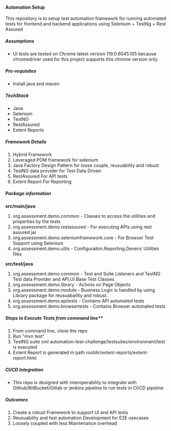 #### Automation Setup
This repository is to setup test automation framework for running automated tests  for frontend and backend applications using Selenium + TestNg + Rest Assured

##### Assumptions
* UI tests are tested on Chrome latest version 119.0.6045.105 because chromedriver used for this project supports this chrome version only

##### Pre-requisites

* Install java and maven

##### TechStack
* Java
* Selenium
* TestNG
* RestAssured
* Extent Reports    
 
##### Framework Details

1. Hybrid Framework
2. Leveraged POM framework for selenium
3. Java Factory Design Pattern for loose couple, reusuability and robust
4. TestNG data provider for Test Data Driven
5. RestAssured For API tests
6. Extent Report For Reporting

##### Package information
 ****src/main/java****
1. org.assessment.demo.common  - Classes to access the utilities and properties by the tests
2. org.assessment.demo.restassured - For executing APIs using rest assured jar
3. org.assessment.demo.seleniumframework.core - For Browser Test Support using Selenium
4. org.assessment.demo.utils - Configuraiton.Reporting,Generic Utilities files

 ****src/test/java****
1. org.assessment.demo.common - Test and Suite Listeners and TestNG Test data Provider and API,UI Base Test Classes
2. org.assessment.demo.library - Actions on Page Objects
3. org.assessment.demo.module - Business Logic is handled by using Library package for reusuabaility and robust.
4. org.assessment.demo.apitests - Contains API automated tests
5. org.assessment.demo.browsertests - Contains Browser automated tests


##### Steps to Execute Tests from command line**

 1. From command line, clone the repo
 2. Run "mvn test"
 3. TestNG suite xml automation-test-challenge/testsuites/environment/test is executed
 4. Extent Report is generated in path rootdir/extent-reports/extent-report.html.

##### CI/CD Integration

* This repo is designed with interoperability to integrate with  Github/BitBucket/Gitlab or jenkins pipeline to run tests in CI/CD pipeline

##### Outcomes
1. Create a robust Framework to support UI and API tests
2. Reusuability and fast automation Development for E2E usecases
3. Loosely coupled with less Maintenance overhead

